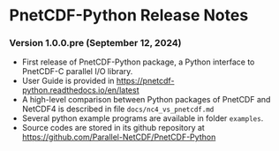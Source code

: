 # PnetCDF-Python Release Notes

### Version 1.0.0.pre (September 12, 2024)

* First release of PnetCDF-Python package, a Python interface to PnetCDF-C
  parallel I/O library.
* User Guide is provided in https://pnetcdf-python.readthedocs.io/en/latest
* A high-level comparison between Python packages of PnetCDF and NetCDF4 is
  described in file `docs/nc4_vs_pnetcdf.md`
* Several python example programs are available in folder `examples`.
* Source codes are stored in its github repository at
  https://github.com/Parallel-NetCDF/PnetCDF-Python


